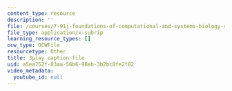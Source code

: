 ```yaml
---
content_type: resource
description: ''
file: /courses/7-91j-foundations-of-computational-and-systems-biology-spring-2014/a5ea752f83aa56b698eb3b2bc8fe2f82_So6MK_FcP4E.vtt
file_type: application/x-subrip
learning_resource_types: []
ocw_type: OCWFile
resourcetype: Other
title: 3play caption file
uid: a5ea752f-83aa-56b6-98eb-3b2bc8fe2f82
video_metadata:
  youtube_id: null
---
```

